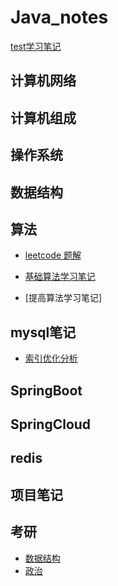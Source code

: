 # Java_notes
[test学习笔记](https://github.com/liyongkanger/Java_notes/blob/master/docs/springboot/%E5%9F%BA%E7%A1%80.md)

## 计算机网络

## 计算机组成

## 操作系统

## 数据结构

## 算法
* [leetcode 题解](https://github.com/liyongkanger/Java_notes/blob/main/leetcode%E9%A2%98%E8%A7%A3.md)
  
* [基础算法学习笔记](https://github.com/liyongkanger/Java_notes/blob/master/%E5%9F%BA%E7%A1%80%E8%AF%BE%E7%AC%94%E8%AE%B0.md)
* [提高算法学习笔记]

## mysql笔记
* [索引优化分析](https://github.com/liyongkanger/Java_notes/blob/master/docs/mysql/Mysql_zy.md)
## SpringBoot

## SpringCloud


## redis

## 项目笔记

## 考研

* [数据结构]()
* [政治](https://github.com/liyongkanger/Java_notes/blob/main/%E6%94%BF%E6%B2%BB.md)

